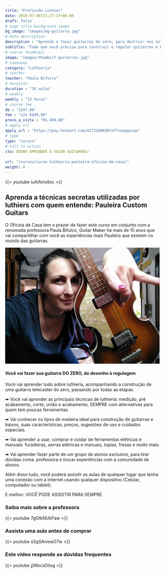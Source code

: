 ```yaml
---
title: "Profissão Luthier"
date: 2019-07-06T15:27:17+06:00
draft: false
# page title background image
bg_image: "images/bg-guitarra.jpg"
# meta description
description : "Aprenda a fazer guitarras do zero, para destruir nos solos e lucrar muito"
subtitle: "Tudo que você precisa para construir e regular guitarras e baixos de corpo sólido"
# course thumbnail
image: "images/thumbs/t-guitarras.jpg"
# taxonomy
category: "Luthieria"
# teacher
teacher: "Paula Bifulco"
# duration
duration : "76 aulas"
# weekly
weekly : "23 horas"
# course fee
de : "1247,00"
fee : "12x R$49,90"
preco_a_vista : "R$ 499,00"
# apply url
apply_url : "https://pay.hotmart.com/U17228602B?off=oepgxcqa"
# type
type: "cursos"
# Call to action
cta: QUERO APRENDER A FAZER GUITARRAS!

url: "/cursos/curso-luthieria-pauleira-oficina-de-casa/"
weight: 8
---
```


{{< youtube iuAifors4oc >}}

## Aprenda a técnicas secretas utilizadas por luthiers com quem entende: Pauleira Custom Guitars
O Oficina de Casa tem o prazer de fazer este curso em conjunto com a renomada professora Paula Bifulco, Guitar Maker há mais de 10 anos que vai compartilhar com você as experiências mais Pauleira que existem no mundo das guitarras.

![Paula Bifulco, luthier, professora do curso de construção de guitarras](/otimizadas/paula-bifulco-luthier.jpg)

#### Você vai fazer sua guitarra DO ZERO, do desenho à regulagem

Você vai aprender tudo sobre luthieria, acompanhando a construção de uma guitarra telecaster do zero, passando por todas as etapas.

➡ Você vai aprender as principais técnicas de luthieria: medição, pré acabamento, corte, união e acabamento, SEMPRE com alternativas para quem tem poucas ferramentas.

➡ Vai conhecer os tipos de madeira ideal para construção de guitarras e baixos, suas características, preços, sugestões de uso e cuidados especiais.

➡ Vai aprender a usar, comprar e cuidar de ferramentas elétricas e manuais: furadeiras, serras elétricas e manuais, tupias, fresas e muito mais.

➡ Vai aprender fazer parte de um grupo de alunos exclusivo, para tirar dúvidas coma. professora e trocar experiências com a comunidade de alunos.

Além disso tudo, você poderá assistir as aulas de qualquer lugar que tenha uma conexão com a internet usando qualquer dispositivo (Celular, computador ou tablet).

E melhor: VOCÊ PODE ASSISTIR PARA SEMPRE.

### Saiba mais sobre a professora
{{< youtube 7gGtkNUkFaw >}}

### Assista uma aula antes de comprar
{{< youtube sSgSAmeaO7w >}}

### Este vídeo responde as dúvidas frequentes
{{< youtube jjWbcsDitsg >}}
